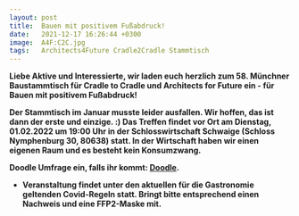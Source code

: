 ```yaml
---
layout: post
title:  Bauen mit positivem Fußabdruck!
date:   2021-12-17 16:26:44 +0300
image:  A4F:C2C.jpg
tags:   Architects4Future Cradle2Cradle Stammtisch
---
```

 

<b>Liebe Aktive und Interessierte, wir laden euch herzlich zum 58. Münchner Baustammtisch für Cradle to Cradle und Architects for Future ein - für Bauen mit positivem Fußabdruck!<b>

Der Stammtisch im Januar musste leider ausfallen. Wir hoffen, das ist dann der erste und einzige. :) Das Treffen findet vor Ort am Dienstag, 01.02.2022 um 19:00 Uhr in der Schlosswirtschaft Schwaige (Schloss Nymphenburg 30, 80638) statt. In der Wirtschaft haben wir einen eigenen Raum und es besteht kein Konsumzwang.

Doodle Umfrage ein, falls ihr kommt:  <a href = "https://doodle.com/poll/inc3r3yhp2gmfwxm?utm_source=poll&utm_medium=link" >Doodle</a>. 


* Veranstaltung findet unter den aktuellen für die Gastronomie geltenden Covid-Regeln statt. Bringt bitte entsprechend einen Nachweis und eine FFP2-Maske mit.

